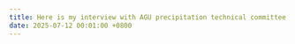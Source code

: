 ```yaml
---
title: Here is my interview with AGU precipitation technical committee <a href="https://connect.agu.org/hydrology/about/tc-committees/pretech/folks#Peng" target="_blank">[learn more about my research]</a> 
date: 2025-07-12 00:01:00 +0800
---
```

